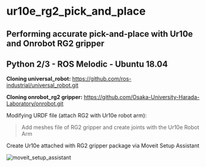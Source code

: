 # ur10e_rg2_pick_and_place
## Performing accurate pick-and-place with Ur10e and Onrobot RG2 gripper
## Python 2/3 - ROS Melodic - Ubuntu 18.04

**Cloning universal_robot:**
https://github.com/ros-industrial/universal_robot.git

**Cloning onrobot_rg2 gripper:**
https://github.com/Osaka-University-Harada-Laboratory/onrobot.git

Modifying URDF file (attach RG2 with Ur10e robot arm):
> Add meshes file of RG2 gripper and create joints with the Ur10e Robot Arm
>
Create Ur10e attached with RG2 gripper package via Moveit Setup Assistant

![moveit_setup_assistant](http://docs.ros.org/en/melodic/api/moveit_tutorials/html/_images/setup_assistant_start.png)


